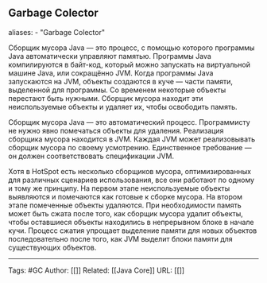## Garbage Colector
aliases: 
	- "Garbage Colector"

Сборщик мусора Java — это процесс, с помощью которого программы Java автоматически управляют памятью. Программы Java компилируются в байт-код, который можно запускать на виртуальной машине Java, или сокращённо JVM. Когда программы Java запускаются на JVM, объекты создаются в куче — части памяти, выделенной для программы. Со временем некоторые объекты перестают быть нужными. Сборщик мусора находит эти неиспользуемые объекты и удаляет их, чтобы освободить память.

Сборщик мусора Java — это автоматический процесс. Программисту не нужно явно помечаться объекты для удаления. Реализация сборщика мусора находится в JVM. Каждая JVM может реализовывать сборщик мусора по своему усмотрению. Единственное требование — он должен соответствовать спецификации JVM.

Хотя в HotSpot есть несколько сборщиков мусора, оптимизированных для различных сценариев использования, все они работают по одному и тому же принципу. На первом этапе неиспользуемые объекты выявляются и помечаются как готовые к сборке мусора. На втором этапе помеченные объекты удаляются. При необходимости память может быть сжата после того, как сборщик мусора удалит объекты, чтобы оставшиеся объекты находились в непрерывном блоке в начале кучи. Процесс сжатия упрощает выделение памяти для новых объектов последовательно после того, как JVM выделит блоки памяти для существующих объектов.


---
Tags: #GC
Author: [[]]
Related: [[Java Core]]
URL: [[]]